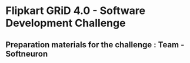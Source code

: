 
# Flipkart GRiD 4.0 - Software Development Challenge
## Preparation materials for the challenge : Team - Softneuron
